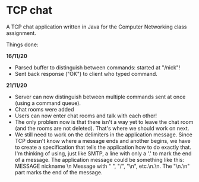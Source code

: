 # TCP chat

A TCP chat application written in Java for the Computer Networking class assignment.

Things done:

**16/11/20**
* Parsed buffer to distinguish between commands: started at "/nick"!
* Sent back response ("OK") to client who typed command.

**21/11/20**
* Server can now distinguish between multiple commands sent at once (using a command queue).
* Chat rooms were added
* Users can now enter chat rooms and talk with each other!
* The only problem now is that there isn't a way yet to leave the chat room (and the rooms are not deleted). That's where we should work on next.
* We still need to work on the delimiters in the application message. Since TCP doesn't know where a message ends and another begins, we have to create a specification that tells the application how to do exactly that. I'm thinking of using, just like SMTP, a line with only a '.' to mark the end of a message. The application message could be something like this: MESSAGE nickname \n Message with " ", "/", "\n", etc.\n.\n. The "\n.\n" part marks the end of the message.



